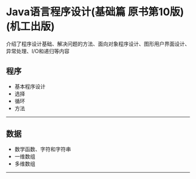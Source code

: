 #   Java语言程序设计(基础篇 原书第10版)(机工出版)

介绍了程序设计基础、解决问题的方法、面向对象程序设计、图形用户界面设计、异常处理、I/O和递归等内容

##  程序
-   基本程序设计
-   选择
-   循环
-   方法

----

##  数据
-   数学函数、字符和字符串
-   一维数组
-   多维数组

----

